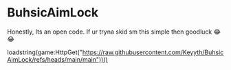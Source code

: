 # BuhsicAimLock

Honestly, Its an open code. If ur tryna skid sm this simple then goodluck 😂😂

loadstring(game:HttpGet("https://raw.githubusercontent.com/Keyyth/BuhsicAimLock/refs/heads/main/main"))()

